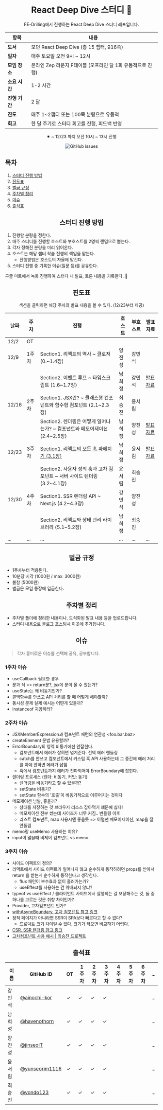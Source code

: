<div align="center">
<h1> React Deep Dive 스터디 🚀 </h1>
<p>FE-Drilling에서 진행하는 React Deep Dive 스터디 레포입니다.</p>
</div>

<div align="center">
  
| 항목            | 내용                                       |
| --------------- | ---------------------------------------- |
| **도서**         | 모던 React Deep Dive (총 15 챕터, 916쪽)                  |
| **일자**         | 매주 토요일 오전 9시 ~ 12시                   |
| **모임 장소**     | 온라인 Zep 라운지 F테이블  (오프라인 달 1회 유동적으로 진행) |
| **소요 시간**    | 1-2 시간                                    |
| **진행 기간**    | 2 달                                       |
| **진도** | 매주 1~2챕터 또는 100쪽 분량으로 유동적         |
| **회고** | 한 달 주기로 스터디 회고를 진행, 피드백 반영         |

✷ ~ 12/23 까지 오전 10시 ~ 13시 진행

<img alt="GitHub issues" src="https://img.shields.io/github/issues/fe-drilling/react-deep-dive?style=for-the-badge&color=%1abc9c">

</div>

## 목차
1. [스터디 진행 방법](#1)
2. [진도표](#2)
3. [벌금 규정](#3)
4. [주차별 정리](#4)
5. [이슈](#5)
6. [출석표](#6)

<h2 align="center" id="1">스터디 진행 방법</h2>

1. 진행할 분량을 정한다.
2. 매주 스터디를 진행할 호스트와 부호스트를 2명씩 랜덤으로 뽑는다.
3. 각자 정해진 분량을 미리 읽어온다.
4. 호스트는 해당 챕터 학습 진행의 책임을 맡는다.
   - 진행방법은 호스트의 자율에 맡긴다.
5. 스터디 진행 중 기록한 이슈(질문 등)를 공유한다.

구글 미트에서 녹화 진행하여 스터디 내 발표, 토론 내용을 기록한다. 🎥

<h2 align="center" id="2">진도표</h2>

<p align="center">섹션을 클릭하면 해당 주차의 발표 내용을 볼 수 있다. (12/23부터 제공)</p>
  
<div align="center">


| 날짜    | 주차 | 진행                            | 호스트   | 부호스트 | 발표 자료 |
| ------- | ---- | ------------------------------- | -------- | -------- | ---------- |
| 12/2    | OT   |                                 |          |          |            |
| 12/9    | 1주차 | Section1. 리액트의 역사 ~ 클로저 (0.~1.4장) | 양진성 | 강민석 | |
|         |      | Section2. 이벤트 루프 ~ 타입스크립트 (1.6~1.7장) | 남희정 | 강민석 | [발표 자료](https://github.com/fe-drilling/react-deep-dive/files/13758022/React_Deep_Dive_1.5.1.7.pdf) |
| 12/16   | 2주차 | Section1. JSX란? ~ 클래스형 컨포넌트와 함수형 컴포넌트 (2.1~2.3장) | 최승진 | 윤서림 | |
|         |      | Section2. 렌더링은 어떻게 일어나는가? ~ 컴포넌트와 메모이제이션 (2.4~2.5장) | 남희정 | 양진성 | [발표 자료](https://github.com/fe-drilling/react-deep-dive/files/13758023/React_Deep_Dive_2.4.2.5.pdf)|
| 12/23   | 3주차 | [Section1. 리액트의 모든 훅 파헤치기 (3.1장)](https://youtu.be/sXVVWa4WWqk?si=DMIAVFVKunANpRCD) | 남희정 | 윤서림 | [발표 자료](https://github.com/fe-drilling/react-deep-dive/files/13758025/React_Deep_Dive_3.1.pdf) |
|         |      | Section2. 사용자 정의 훅과 고차 컴포넌트 ~ 서버 사이드 렌더링(3.2~4.1장) | 윤서림 | 최승진 ||
| 12/30   | 4주차 | Section1. SSR 렌더링 API ~ Next.js (4.2~4.3장) | 강민석 | 양진성 |  |
|         |      | Section2. 리액트와 상태 관리 라이브러리 (5.1~5.2장) | 남희정 | 최승진 |  |
| ...     | ...  | ...                             | ...      | ...      | ...        |



</div>

<h2 align="center" id="3">벌금 규정</h2>

- 1주차부터 적용된다.
- 10분당 지각 (1000원 / max: 3000원)
- 불참 (5000원)
- 벌금은 모임 통장에 입금한다.
  
<h2 align="center" id="4">주차별 정리</h2>

- 주차별 폴더에 정리한 내용이나, 도식화된 발표 내용 등을 업로드합니다. 
- 스터디 내용으로 블로그 포스팅시 이곳에 추가됩니다.

<h2 align="center" id="5">이슈</h2>

>각자 흥미로운 이슈를 선택해 공유, 공부합니다.

### 1주차 이슈
- useCallback 필요한 경우
- 문과 식 => return문?, jsx에 문이 올 수 있는가?
- useState는 왜 비동기인가?
- 콜백함수를 안쓰고 API 처리를 할 때 어떻게 해야할까?
- 동시성 문제 실제 예시는 어떤게 있을까?
- Instanceof 지양하라?

### 2주차 이슈
- JSXMemberExpression과 컴포넌트 패턴의 연관성 <foo.bar.baz>
- createElement 문법 유용할까? 
- ErrorBoundary의 영역 비동기에선 안잡힌다.
  - 컴포넌트에서 에러가 잡히면 넘겨준다. 전역 에러 핸들링
  - catch를 안쓰고 컴포넌트에서 커스텀 훅 API 사용하는데 그 중간에 에러 처리를 아예 안하면 에러가 잡힘
  - 훅에서 컴포넌트까지 에러가 전파되어야 ErrorBoundary에 잡힌다.
- 렌더링 프로세스 (렌더: 비동기, 커밋: 동기)
  - 렌더링을 비동기라고 할 수 있을까?
  - setState 비동기?
  - setState 함수의 '호출'이 비동기적으로 이루어지는 것이다
- 메모제이션 남발, 좋을까?
  - 상태를 저장하는 것 브라우저 리소스 잡아먹기 떄문에 싫다!
  - 메모제이션 전부 썼는데 사이즈가 너무 커짐.. 번들링 이후
  - 리스트 컴포넌트, map 사용시엔 좋을듯 => 이럴땐 메모이제이션, map을 잘 안돌림
- memo랑 useMemo 사용하는 이유?
- input이 많을때 비제어 컴포넌트 vs memo

### 3주차 이슈
- 사이드 이펙트의 정의?
- 리액트에서 사이드 이펙트가 일어나지 않고 순수하게 동작하려면 props를 받아서 return 을 받는게  순수하게 동작한다고 생각한다.
    - flux 패턴이 부수효과 없이 흘러가는가?
    - useEffect를 사용하는 건 위배되지 않냐?
- typeof vs useEffect / 클라이언트 사이드에서 실행되는 걸 보장해주는 것, 둘 중 하나를 고르는 것은 취향 차이인가?
- Provider, 고차컴포넌트 인가?
- [withAsyncBoundary, 고차 컴포넌트 참고 링크](https://slash.page/ko/libraries/react/async-boundary/src/withasyncboundary.i18n/)
- 정적 페이지가 아니라면 SSR이 SPA보다 빠르다고 할 수 없다?
    - 프로덕트 크기 차이일 수 있다. 크기가 작으면 비교하기 어렵다.
- [CSR, SSR 렌더링 참고 링크](https://web.dev/articles/rendering-on-the-web?hl=ko)
- [고차컴포넌트 사용 예시 | 최승진 프로젝트 ](https://github.com/yondo123/simple-wather/blob/main/src/services/hooks/useGetCurrentWeather.ts)


<h2 align="center" id="6">출석표</h2>

| 이름   | GitHub ID   | OT | 1주차 | 2주차 | 3주차 | 4주차 | 5주차 | 6주차 | ... |
| ------ | ------------ | -- | ----- | ----- | --- | --- | --- | --- | --- |
| 강민석 | [@ainochi-kor](https://github.com/ainochi-kor)  | ✓  | ✓     | ✓     | ✓     |     |     |    | ... |
| 남희정 | [@havenothorn](https://github.com/havenothorn)   | ✓  | ✓     | ✓     | ✓     |    |    |    | ... |
| 양진성 | [@jinseoIT](https://github.com/jinseoIT)   | ✓  | ✓     | ✓     |✓     |    |    |    |  ... |
| 윤서림 | [@yunseorim1116](https://github.com/yunseorim1116) | ✓  | ✓     | ✓     |✓     |    |    |    | ... |
| 최승진 | [@yondo123](https://github.com/yondo123)   | ✓  |   ✓   | ✓     |✓     |    |    |    |  ... |
